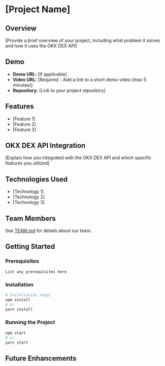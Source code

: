 # [Project Name]

## Overview

[Provide a brief overview of your project, including what problem it solves and how it uses the OKX DEX API]

## Demo

- **Demo URL:** [If applicable]
- **Video URL:** [Required - Add a link to a short demo video (max 5 minutes)]
- **Repository:** [Link to your project repository]

## Features

- [Feature 1]
- [Feature 2]
- [Feature 3]

## OKX DEX API Integration

[Explain how you integrated with the OKX DEX API and which specific features you utilized]

## Technologies Used

- [Technology 1]
- [Technology 2]
- [Technology 3]

## Team Members

See [TEAM.md](./TEAM.md) for details about our team.

## Getting Started

### Prerequisites

```
List any prerequisites here
```

### Installation

```bash
# Installation steps
npm install
# or
yarn install
```

### Running the Project

```bash
npm start
# or
yarn start
```

## Future Enhancements